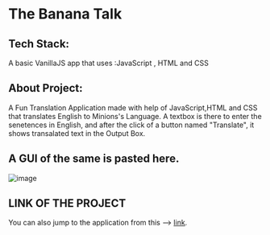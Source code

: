 # The Banana Talk

## Tech Stack:
A basic VanillaJS app that uses :JavaScript , HTML and CSS
   
## About Project:

A Fun Translation Application made with help of JavaScript,HTML and CSS that translates English to Minions's Language.
A textbox is there to enter the senetences in English, and after the click of a button named "Translate", 
it shows transalated text in the Output Box.

## A GUI of the same is pasted here.
![image](https://user-images.githubusercontent.com/56500938/205605251-80d8fa5b-b04c-4b5b-9acc-9ea72f79ff22.png)

## LINK OF THE PROJECT
You can also jump to the application from this --> [link](https://ayushjoshi-banana-app.netlify.app/).
